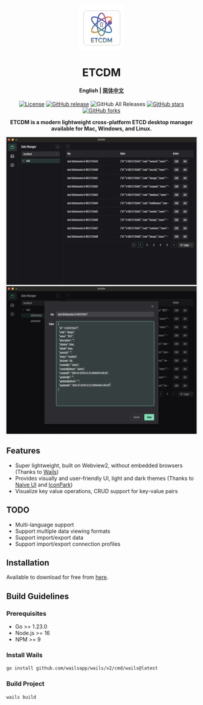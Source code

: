 <div align="center">
<a href="https://github.com/Astronaut-X-X/etcdm/"><img src="build/appicon.png" width="120"/></a>
</div>
<h1 align="center">ETCDM</h1>
<h4 align="center"><strong>English</strong> | <a href="https://github.com/Astronaut-X-X/etcdm/blob/main/README_zh.md">
简体中文</a></h4>
<div align="center">

[![License](https://img.shields.io/github/license/Astronaut-X-X/etcdm)](https://github.com/Astronaut-X-X/etcdm/blob/main/LICENSE)
[![GitHub release](https://img.shields.io/github/release/Astronaut-X-X/etcdm)](https://github.com/Astronaut-X-X/etcdm/releases)
![GitHub All Releases](https://img.shields.io/github/downloads/Astronaut-X-X/etcdm/total)
[![GitHub stars](https://img.shields.io/github/stars/Astronaut-X-X/etcdm)](https://github.com/Astronaut-X-X/etcdm/stargazers)
[![GitHub forks](https://img.shields.io/github/forks/Astronaut-X-X/etcdm)](https://github.com/Astronaut-X-X/etcdm/fork)

<strong>ETCDM is a modern lightweight cross-platform ETCD desktop manager available for Mac, Windows, and
Linux.</strong>
</div>

<picture>
 <source media="(prefers-color-scheme: dark)" srcset="docs/screenshots/dark_en.jpg">
 <source media="(prefers-color-scheme: light)" srcset="docs/screenshots/light_en.jpg">
 <img alt="screenshot" src="docs/screenshots/dark_en.jpg">
</picture>

<picture>
 <source media="(prefers-color-scheme: dark)" srcset="docs/screenshots/dark_en2.jpg">
 <source media="(prefers-color-scheme: light)" srcset="docs/screenshots/light_en2.jpg">
 <img alt="screenshot" src="docs/screenshots/dark_en2.jpg">
</picture>

## Features

* Super lightweight, built on Webview2, without embedded browsers (Thanks to [Wails](https://github.com/wailsapp/wails))
* Provides visually and user-friendly UI, light and dark themes (Thanks to [Naive UI](https://github.com/tusen-ai/naive-ui) and [IconPark](https://iconpark.oceanengine.com))
* Visualize key value operations, CRUD support for key-value pairs

## TODO

* Multi-language support
* Support multiple data viewing formats 
* Support import/export data
* Support import/export connection profiles

## Installation

Available to download for free from [here](https://github.com/Astronaut-X-X/etcdm/releases).

## Build Guidelines

### Prerequisites

* Go >= 1.23.0
* Node.js >= 16
* NPM >= 9

### Install Wails

```bash
go install github.com/wailsapp/wails/v2/cmd/wails@latest
```

### Build Project
```bash
wails build
```